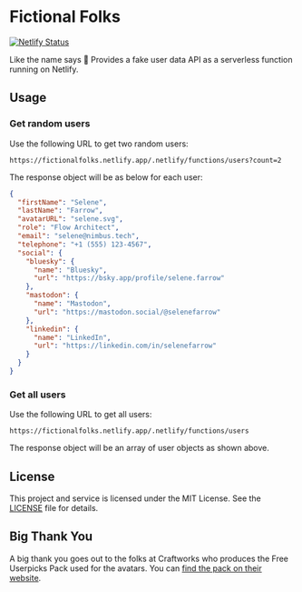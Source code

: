 # Fictional Folks

[![Netlify Status](https://api.netlify.com/api/v1/badges/1683089d-e870-491c-8121-5b6c2b5d687f/deploy-status)](https://app.netlify.com/sites/fictionalfolks/deploys)

Like the name says 🤗 Provides a fake user data API as a serverless function running on Netlify.

## Usage

### Get random users

Use the following URL to get two random users:

```
https://fictionalfolks.netlify.app/.netlify/functions/users?count=2
```

The response object will be as below for each user:

```json
{
  "firstName": "Selene",
  "lastName": "Farrow",
  "avatarURL": "selene.svg",
  "role": "Flow Architect",
  "email": "selene@nimbus.tech",
  "telephone": "+1 (555) 123-4567",
  "social": {
    "bluesky": {
      "name": "Bluesky",
      "url": "https://bsky.app/profile/selene.farrow"
    },
    "mastodon": {
      "name": "Mastodon",
      "url": "https://mastodon.social/@selenefarrow"
    },
    "linkedin": {
      "name": "LinkedIn",
      "url": "https://linkedin.com/in/selenefarrow"
    }
  }
}
```

### Get all users

Use the following URL to get all users:

```
https://fictionalfolks.netlify.app/.netlify/functions/users
```

The response object will be an array of user objects as shown above.

## License

This project and service is licensed under the MIT License. See the [LICENSE](LICENSE) file for details.

## Big Thank You

A big thank you goes out to the folks at Craftworks who produces the Free Userpicks Pack used for the avatars. You can [find the pack on their website](https://userpics.craftwork.design/).
